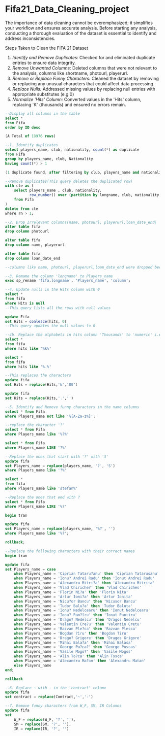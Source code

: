 # Fifa21_Data_Cleaning_project
The importance of data cleaning cannot be overemphasized; it simplifies your workflow and ensures accurate analysis. Before starting any analysis, conducting a thorough evaluation of the dataset is essential to identify and address inconsistencies.
  
Steps Taken to Clean the FIFA 21 Dataset
1. *Identify and Remove Duplicates:* Checked for and eliminated duplicate entries to ensure data integrity.
2. *Remove Unwanted Columns:* Deleted columns that were not relevant to the analysis, columns like shortname, photourl, playerurl.
3. *Remove or Replace Funny Characters:* Cleaned the dataset by removing or replacing any unusual characters that could affect data processing.
4. *Replace Nulls:* Addressed missing values by replacing null entries with appropriate substitutes (e.g 0)
5. *Normalize 'Hits' Column:* Converted values in the 'Hits' column, replacing 'K' (thousands) and ensured no errors remain.


```SQL
--Display all columns in the table
select *
from Fifa
order by ID desc

(A Total of 18976 rows)

--1. Identify duplicates 
select players_name, club, nationality, count(*) as duplicate
from Fifa
group by players_name, club, Nationality
having count(*) > 1

(1 duplicate found, after filtering by club, players_name and nationality)

--Remove duplicates(This query deletes the duplicated row)
with cte as (
    select players_name , club, nationality,
           row_number() over (partition by longname, club, nationality order by (select null)) as rn
    from Fifa
)
delete from cte
where rn > 1;

--2. Drop Irrelevant columns(name, photourl, playerurl,loan_date_end)
alter table fifa
drop column photourl

alter table fifa
drop column name, playerurl

alter table fifa
drop column loan_date_end

--columns like name, photourl, playerurl,loan_date_end were dropped because it contained email address and data we didn't need.

--3. Remame the column 'longname' to Players_name
exec sp_rename 'fifa.longname', 'Players_name', 'column';

--4. Update nulls in the Hits column with 0
select *
from fifa
where Hits is null
--This query lists all the rows with null values

update Fifa
set Hits = coalesce(hits, 0)
--This query updates the null values to 0

--4b. Replace the alphabets in hits column 'Thousands' to 'numeric' i.e 'K', 'O'
select *
from fifa
where hits like '%k%'

select *
from fifa
where hits like '%.%'

--This replaces the characters 
update fifa
set Hits = replace(Hits,'k','00') 

update fifa
set Hits = replace(Hits,'.','')

--5. Identify and Remove funny characters in the name columns
select * from Fifa
where Players_name not like '%[A-Za-z%]';

--replace the character '?'
select * from Fifa
where Players_name like '%?%'

select * from Fifa
where Players_name LIKE '?%'

--Replace the ones that start with '?' with 'S'
update fifa
set Players_name = replace(players_name, '?', 'S')
where Players_name like '?%'

select *
from fifa
where Players_name like 'stefan%'

--Replace the ones that end with ?
select * from Fifa
where Players_name LIKE '%?'

begin tran

update fifa
set Players_name = replace(players_name, '%?', '')
where Players_name like '%?';

rollback;

--Replace the following characters with their correct names
begin tran

update fifa
set Players_name = case
    when Players_name = 'Ciprian Tataru?anu' then 'Ciprian Tatarusanu'
    when Players_name = 'Ionu? Andrei Radu' then 'Ionut Andrei Radu'
    when Players_name = 'Alexandru Mitri?a' then 'Alexandru Mitrita'
    when Players_name = 'Vlad Chiriche?' then 'Vlad Chiriches'
    when Players_name = 'Florin Ni?a' then 'Florin Nita'
    when Players_name = 'Artur Ioni?a' then 'Artur Ionita'
    when Players_name = 'Nicu?or Bancu' then 'Nicusor Bancu'
    when Players_name = 'Tudor Balu?a' then 'Tudor Baluta'
    when Players_name = 'Ionu? Nedelcearu' then 'Ionut Nedelcearu'
    when Players_name = 'Ionu? Pan?îru' then 'Ionut Pantiru'
    when Players_name = 'Drago? Nedelcu' then 'Dragos Nedelcu'
    when Players_name = 'Valentin Cre?u' then 'Valentin Cretu'
    when Players_name = 'Razvan Ple?ca' then 'Razvan Plesca'
    when Players_name = 'Bogdan ?îru' then 'Bogdan Tiru'
    when Players_name = 'Drago? Grigore' then 'Dragos Grigore'
    when Players_name = 'Mihai Bala?a' then 'Mihai Balasa'
    when Players_name = 'George Pu?ca?' then 'George Puscas'
    when Players_name = 'Vasile Mogo?' then 'Vasile Mogos'
    when Players_name = 'Alin To?ca' then 'Alin Tosca'
    when Players_name = 'Alexandru Ma?an' then 'Alexandru Matan'
    else Players_name
end;

rollback

--6. Replace ~ with - in the 'contract' column
update fifa
set contract = replace(Contract,'~','-') 

--7. Remove funny characters from W_F, SM, IR Columns
update fifa
set 
    W_F = replace(W_F, '?', ''),
    SM = replace(SM, '?', ''),
    IR = replace(IR, '?', '') 

```
